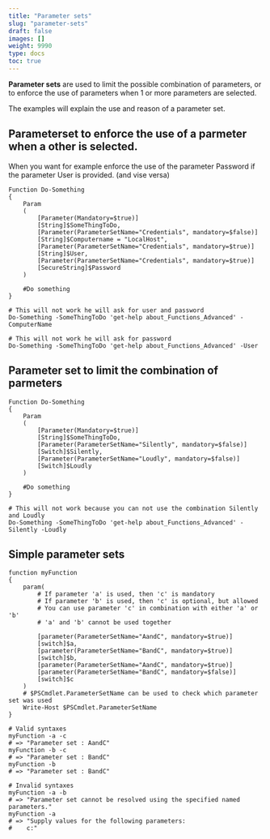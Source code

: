 ```yaml
---
title: "Parameter sets"
slug: "parameter-sets"
draft: false
images: []
weight: 9990
type: docs
toc: true
---
```


**Parameter sets** are used to limit the possible combination of parameters, or to enforce the use of parameters when 1 or more parameters are selected.  

The examples will explain the use and reason of a parameter set.

## Parameterset to enforce the use of a parmeter when a other is selected.
When you want for example enforce the use of the parameter Password if the parameter User is provided. (and vise versa)

    Function Do-Something
    {
        Param
        (
            [Parameter(Mandatory=$true)]
            [String]$SomeThingToDo,
            [Parameter(ParameterSetName="Credentials", mandatory=$false)]
            [String]$Computername = "LocalHost",
            [Parameter(ParameterSetName="Credentials", mandatory=$true)]
            [String]$User,
            [Parameter(ParameterSetName="Credentials", mandatory=$true)]
            [SecureString]$Password
        )
    
        #Do something
    }
    
    # This will not work he will ask for user and password
    Do-Something -SomeThingToDo 'get-help about_Functions_Advanced' -ComputerName
    
    # This will not work he will ask for password
    Do-Something -SomeThingToDo 'get-help about_Functions_Advanced' -User

## Parameter set to limit the combination of parmeters
    Function Do-Something
    {
        Param
        (
            [Parameter(Mandatory=$true)]
            [String]$SomeThingToDo,
            [Parameter(ParameterSetName="Silently", mandatory=$false)]
            [Switch]$Silently,
            [Parameter(ParameterSetName="Loudly", mandatory=$false)]
            [Switch]$Loudly
        )
    
        #Do something
    }
    
    # This will not work because you can not use the combination Silently and Loudly
    Do-Something -SomeThingToDo 'get-help about_Functions_Advanced' -Silently -Loudly



## Simple parameter sets
    function myFunction
    {
        param(
            # If parameter 'a' is used, then 'c' is mandatory
            # If parameter 'b' is used, then 'c' is optional, but allowed
            # You can use parameter 'c' in combination with either 'a' or 'b'
            # 'a' and 'b' cannot be used together
    
            [parameter(ParameterSetName="AandC", mandatory=$true)]
            [switch]$a,
            [parameter(ParameterSetName="BandC", mandatory=$true)]
            [switch]$b,
            [parameter(ParameterSetName="AandC", mandatory=$true)]
            [parameter(ParameterSetName="BandC", mandatory=$false)]
            [switch]$c
        )
        # $PSCmdlet.ParameterSetName can be used to check which parameter set was used
        Write-Host $PSCmdlet.ParameterSetName
    }
    
    # Valid syntaxes
    myFunction -a -c
    # => "Parameter set : AandC"
    myFunction -b -c
    # => "Parameter set : BandC"
    myFunction -b
    # => "Parameter set : BandC"
    
    # Invalid syntaxes
    myFunction -a -b
    # => "Parameter set cannot be resolved using the specified named parameters."
    myFunction -a
    # => "Supply values for the following parameters:
    #    c:"



